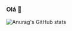 ### Olá 👋

![Anurag's GitHub stats](https://github-readme-stats.vercel.app/api?username=anuraghazra&show_icons=true&theme=radical)
